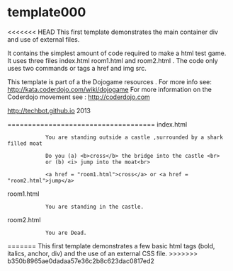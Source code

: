 template000
===========

<<<<<<< HEAD
This first template demonstrates the main container div and use of external files.

It contains the simplest amount of code required to make a html test game. It uses three files index.html room1.html and room2.html . The code only uses two commands or tags a href and img src.


 This template is part of a the Dojogame resources . 
 For more info see: http://kata.coderdojo.com/wiki/dojogame
 For more information on the Coderdojo movement see : http://coderdojo.com 

 http://techbot.github.io 2013

====================================
index.html

<html>
     
                You are standing outside a castle ,surrounded by a shark filled moat
              
                Do you (a) <b>cross</b> the bridge into the castle <br>
                or (b) <i> jump into the moat<br>
                
                <a href = "room1.html">cross</a> or <a href = "room2.html">jump</a>
</html> 

room1.html

<html>
            
                You are standing in the castle.
                
</html>

room2.html

<html>
                
                You are Dead.
                

</html>
=======
This first template demonstrates a few basic html tags (bold, italics, anchor, div) and the use of an external CSS file.
>>>>>>> b350b8965ae0dadaa57e36c2b8c623dac0817ed2
